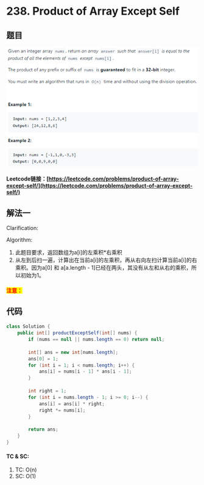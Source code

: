 # 238. Product of Array Except Self

## 题目

![](<../../.gitbook/assets/image (17) (2).png>)

#### Leetcode链接：[https://leetcode.com/problems/product-of-array-except-self/](https://leetcode.com/problems/product-of-array-except-self/)

## 解法一

Clarification:&#x20;

Algorithm:&#x20;

1. 此题目要求，返回数组为a\[i]的左乘积\*右乘积
2. 从左到后扫一遍，计算出在当前a\[i]的左乘积，再从右向左扫计算当前a\[i]的右乘积。因为a\[0] 和 a\[a.length - 1]已经在两头，其没有从左和从右的乘积，所以初始为1。

#### <mark style="color:red;">注意：</mark>

## 代码

```java
class Solution {
    public int[] productExceptSelf(int[] nums) {
        if (nums == null || nums.length == 0) return null;
        
        int[] ans = new int[nums.length];
        ans[0] = 1;
        for (int i = 1; i < nums.length; i++) {
            ans[i] = nums[i - 1] * ans[i - 1];
        }
        
        int right = 1;
        for (int i = nums.length - 1; i >= 0; i--) {
            ans[i] = ans[i] * right;
            right *= nums[i];
        }
        
        return ans;
    }
}
```

#### TC & SC:&#x20;

1. TC: O(n)
2. SC: O(1)

